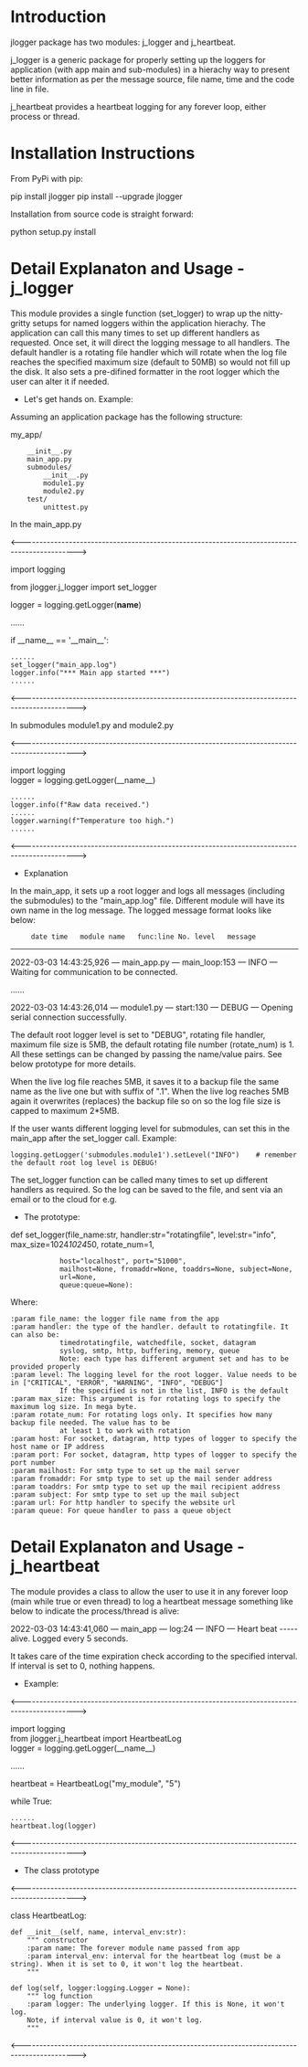 Introduction
============
jlogger package has two modules: j_logger and j_heartbeat.

j_logger is a generic package for properly setting up the loggers for application (with app main and sub-modules) in a hierachy way to present better information as per the message source, file name, time and the code line in file.  

j_heartbeat provides a heartbeat logging for any forever loop, either process or thread.


Installation Instructions
=========================
From PyPi with pip:

pip install jlogger
pip install --upgrade jlogger

Installation from source code is straight forward:

python setup.py install


Detail Explanaton and Usage - j_logger
======================================
This module provides a single function (set_logger) to wrap up the nitty-gritty setups for named loggers within the application hierachy. The application can call this many times to set up different handlers as requested. Once set, it will direct the logging message to all handlers. The default handler is a rotating file handler which will rotate when the log file reaches the specified maximum size (default to 50MB) so would not fill up the disk. It also sets a pre-difined formatter in the root logger which the user can alter it if needed.

- Let's get hands on. Example:

Assuming an application package has the following structure:

my_app/

        __init__.py
        main_app.py
        submodules/
            __init__.py
            module1.py
            module2.py
        test/
            unittest.py

In the main_app.py 

<--------------------------------------------------------------------------------------------->

import logging

from jlogger.j_logger import set_logger

logger = logging.getLogger(__name__)

......

if \_\_name__ == '\_\_main__':

    ......
    set_logger("main_app.log")     
    logger.info("*** Main app started ***")
    ......
<--------------------------------------------------------------------------------------------->

In submodules module1.py and module2.py

<--------------------------------------------------------------------------------------------->

import logging   
logger = logging.getLogger(\_\_name__)

    ......
    logger.info(f"Raw data received.")
    ......
    logger.warning(f"Temperature too high.")
    ......
<--------------------------------------------------------------------------------------------->


- Explanation

In the main_app, it sets up a root logger and logs all messages (including the submodules) to the "main_app.log" file. Different module will have its own name in the log message. The logged message format looks like below:

         date time   module name   func:line No. level   message
--------------------------------------------------------------------------------------------------------
2022-03-03 14:43:25,926 — main_app.py — main_loop:153 — INFO — Waiting for communication to be connected.

......

2022-03-03 14:43:26,014 — module1.py — start:130 — DEBUG — Opening serial connection successfully.


The default root logger level is set to "DEBUG", rotating file handler, maximum file size is 5MB, the default rotating file number (rotate_num) is 1. All these settings can be changed by passing the name/value pairs. See below prototype for more details. 

When the live log file reaches 5MB, it saves it to a backup file the same name as the live one but with suffix of ".1". When the live log reaches 5MB again it overwrites (replaces) the backup file so on so the log file size is capped to maximum 2*5MB.

If the user wants different logging level for submodules, can set this in the main_app after the set_logger call. Example:

    logging.getLogger('submodules.module1').setLevel("INFO")    # remember the default root log level is DEBUG!

The set_logger function can be called many times to set up different handlers as required. So the log can be saved to the file, and sent via an email or to the cloud for e.g.


- The prototype:

def set_logger(file_name:str, handler:str="rotatingfile", level:str="info", max_size=1024*1024*50, rotate_num=1, 

                host="localhost", port="51000", 
                mailhost=None, fromaddr=None, toaddrs=None, subject=None, 
                url=None, 
                queue:queue=None):

Where:

    :param file_name: the logger file name from the app 
    :param handler: the type of the handler. default to rotatingfile. It can also be:
                timedrotatingfile, watchedfile, socket, datagram
                syslog, smtp, http, buffering, memory, queue
                Note: each type has different argument set and has to be provided properly 
    :param level: The logging level for the root logger. Value needs to be in ["CRITICAL", "ERROR", "WARNING", "INFO", "DEBUG"]
                If the specified is not in the list, INFO is the default
    :param max_size: This argument is for rotating logs to specify the maximum log size. In mega byte.
    :param rotate_num: For rotating logs only. It specifies how many backup file needed. The value has to be
                at least 1 to work with rotation
    :param host: For socket, datagram, http types of logger to specify the host name or IP address 
    :param port: For socket, datagram, http types of logger to specify the port number
    :param mailhost: For smtp type to set up the mail server
    :param fromaddr: For smtp type to set up the mail sender address
    :param toaddrs: For smtp type to set up the mail recipient address
    :param subject: For smtp type to set up the mail subject
    :param url: For http handler to specify the website url
    :param queue: For queue handler to pass a queue object




Detail Explanaton and Usage - j_heartbeat
=========================================
The module provides a class to allow the user to use it in any forever loop (main while true or even thread) to log a heartbeat message something like below to indicate the process/thread is alive:

2022-03-03 14:43:41,060 — main_app — log:24 — INFO — Heart beat ----- alive. Logged every 5 seconds.

It takes care of the time expiration check according to the specified interval. If interval is set to 0, nothing happens.


- Example:

<--------------------------------------------------------------------------------------------->

import logging   
from jlogger.j_heartbeat import HeartbeatLog   
logger = logging.getLogger(\_\_name__)

......

heartbeat = HeartbeatLog("my_module", "5")

while True:

    ......
    heartbeat.log(logger)

<--------------------------------------------------------------------------------------------->

- The class prototype

<--------------------------------------------------------------------------------------------->

class HeartbeatLog:

    def __init__(self, name, interval_env:str):
        """ constructor
        :param name: The forever module name passed from app
        :param interval_env: interval for the heartbeat log (must be a string). When it is set to 0, it won't log the heartbeat.
        """

    def log(self, logger:logging.Logger = None):
        """ log function
        :param logger: The underlying logger. If this is None, it won't log.
        Note, if interval value is 0, it won't log.
        """
<--------------------------------------------------------------------------------------------->
